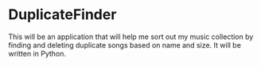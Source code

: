 # DuplicateFinder

This will be an application that will help me sort out my music collection by finding and deleting duplicate songs based on name and size. It will be written in Python.
